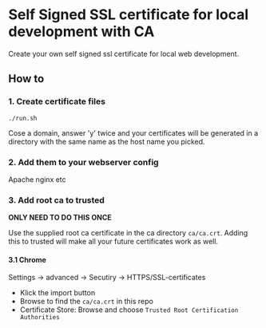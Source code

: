 # Self Signed SSL certificate for local development with CA

Create your own self signed ssl certificate for local web development.

## How to

### 1. Create certificate files

```
./run.sh
```

Cose a domain, answer 'y' twice and your certificates will be generated in a
directory with the same name as the host name you picked.

### 2. Add them to your webserver config

Apache nginx etc

### 3. Add root ca to trusted

**ONLY NEED TO DO THIS ONCE**

Use the supplied root ca certificate in the ca directory `ca/ca.crt`.
Adding this to trusted will make all your future certificates work as well.

#### 3.1 Chrome

Settings -> advanced -> Secutiry -> HTTPS/SSL-certificates

* Klick the import button
* Browse to find the `ca/ca.crt` in this repo
* Certificate Store: Browse and choose `Trusted Root Certification Authorities`
